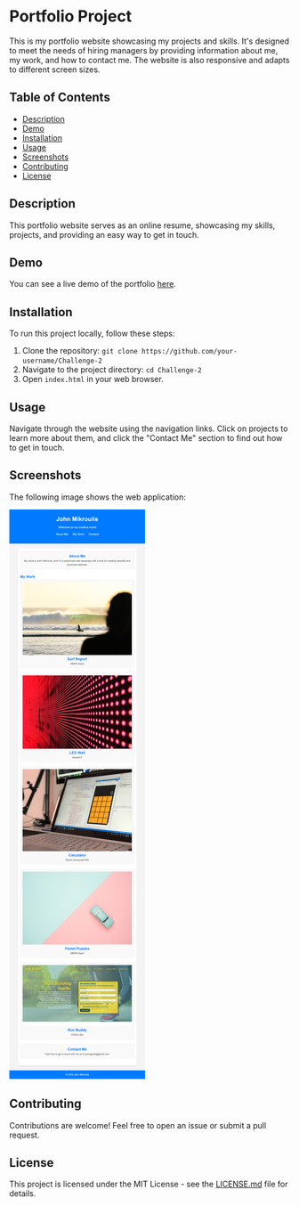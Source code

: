 # Portfolio Project

This is my portfolio website showcasing my projects and skills. It's designed to meet the needs of hiring managers by providing information about me, my work, and how to contact me. The website is also responsive and adapts to different screen sizes.

## Table of Contents

- [Description](#description)
- [Demo](#demo)
- [Installation](#installation)
- [Usage](#usage)
- [Screenshots](#screenshots)
- [Contributing](#contributing)
- [License](#license)

## Description

This portfolio website serves as an online resume, showcasing my skills, projects, and providing an easy way to get in touch.

## Demo

You can see a live demo of the portfolio [here](https://johngreek23.github.io/Challenge-2/).

## Installation

To run this project locally, follow these steps:

1. Clone the repository: `git clone https://github.com/your-username/Challenge-2`
2. Navigate to the project directory: `cd Challenge-2`
3. Open `index.html` in your web browser.

## Usage

Navigate through the website using the navigation links. Click on projects to learn more about them, and click the "Contact Me" section to find out how to get in touch.

## Screenshots

The following image shows the web application:

![portfolio demo](./images/myportfolio.png)

## Contributing

Contributions are welcome! Feel free to open an issue or submit a pull request.

## License

This project is licensed under the MIT License - see the [LICENSE.md](LICENSE.md) file for details.

